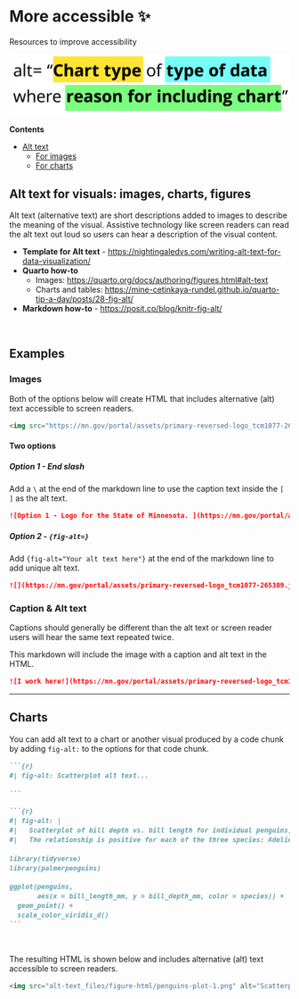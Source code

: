 # More accessible ✨

Resources to improve accessibility

![Template for alt text: alt= "\[Chart type\] of \[type of data\] where \[reason for including chart\]"](alt-text-template.png)

**Contents**

- [Alt text](https://github.com/tidy-MN/More-accessible/blob/main/README.md#alt-text-for-visuals-images-charts-figures)
    - [For images](https://github.com/tidy-MN/More-accessible/blob/main/README.md#images)
    - [For charts](https://github.com/tidy-MN/More-accessible/blob/main/README.md#charts)

## Alt text for visuals: images, charts, figures

Alt text (alternative text) are short descriptions added to images to describe the meaning of the visual. Assistive technology like screen readers can read the alt text out loud so users can hear a description of the visual content.

- **Template for Alt text** - https://nightingaledvs.com/writing-alt-text-for-data-visualization/
- **Quarto how-to**
    - Images: https://quarto.org/docs/authoring/figures.html#alt-text
    - Charts and tables: https://mine-cetinkaya-rundel.github.io/quarto-tip-a-day/posts/28-fig-alt/
- **Markdown how-to** - https://posit.co/blog/knitr-fig-alt/

<br>

## Examples

### Images

Both of the options below will create HTML that includes alternative (alt) text accessible to screen readers.

```html
<img src="https://mn.gov/portal/assets/primary-reversed-logo_tcm1077-265309.jpg" alt="Logo for the State of Minnesota.">
```

#### Two options

##### Option 1 - End slash

Add a `\` at the end of the markdown line to use the caption text inside the `[ ]` as the alt text.

```markdown
![Option 1 - Logo for the State of Minnesota. ](https://mn.gov/portal/assets/primary-reversed-logo_tcm1077-265309.jpg)\
```

##### Option 2 - `{fig-alt=}`

Add `{fig-alt="Your alt text here"}` at the end of the markdown line to add unique alt text.

```markdown
![](https://mn.gov/portal/assets/primary-reversed-logo_tcm1077-265309.jpg){fig-alt="Option 2 - Logo for the State of Minnesota."}
```

### Caption & Alt text

Captions should generally be different than the alt text or screen reader users will hear the same text repeated twice.

This markdown will include the image with a caption and alt text in the HTML.

```markdown
![I work here!](https://mn.gov/portal/assets/primary-reversed-logo_tcm1077-265309.jpg){fig-alt="Logo for the State of Minnesota."}`
```

---  

## Charts

You can add alt text to a chart or another visual produced by a code chunk by adding  `fig-alt:` to the options for that code chunk.

```` markdown
```{r}
#| fig-alt: Scatterplot alt text...

```
````

```` markdown
```{r}
#| fig-alt: |
#|   Scatterplot of bill depth vs. bill length for individual penguins, colored by species.
#|   The relationship is positive for each of the three species: Adelie, Chinstrap, and Gentoo.  

library(tidyverse)
library(palmerpenguins)

ggplot(penguins, 
       aes(x = bill_length_mm, y = bill_depth_mm, color = species)) +
  geom_point() +
  scale_color_viridis_d()
```
````

<br>

The resulting HTML is shown below and includes alternative (alt) text accessible to screen readers.


```html
<img src="alt-text_files/figure-html/penguins-plot-1.png" alt="Scatterplot of bill depth vs. bill length for individual penguins, colored by species. The relationship is positive for each of the three species: Adelie, Chinstrap, and Gentoo.">
```



